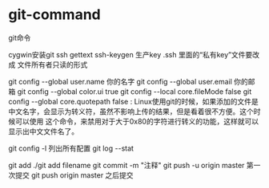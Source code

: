 # git-command
git命令

 cygwin安装git ssh gettext
 ssh-keygen 生产key
     .ssh 里面的“私有key”文件要改成 文件所有者只读的形式



git config --global user.name 你的名字
git config --global user.email 你的邮箱
git config --global color.ui true
git config --local core.fileMode false
git config --global core.quotepath false : Linux使用git的时候，如果添加的文件是中文名字，会显示为转义符，虽然不影响上传的结果，但是看着很不方便。这个时候可以使用 这个命令，来禁用对于大于0x80的字符进行转义的功能，这样就可以显示出中文文件名了。

git config -l 列出所有配置
git log --stat 

git add ./git add filename
git commit -m "注释"
git push -u origin master 第一次提交
git push origin master 之后提交
